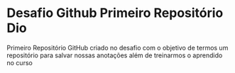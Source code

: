 # Desafio Github Primeiro Repositório Dio

Primeiro Repositório GitHub criado no desafio com o objetivo de termos um repositório para salvar nossas anotações além de treinarmos o aprendido no curso